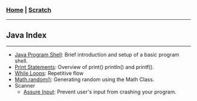 <!---
layout: page
title: "Java Index"
permalink: https://Carreiroa.github.io/JavaIndex/
--->

### [Home](/index.md) | [Scratch](/Scratch/ScratchIndex.md)

---

## Java Index

---

- [Java Program Shell](./ProgramShell): Brief introduction and setup of a basic program shell.
- [Print Statements](./PrintStatements): Overview of print() println() and printf().
- [While Loops](./WhileLoops): Repetitive flow
- [Math.random()](./MathRandom): Generating random using the Math Class.
- Scanner
  - [Assure Input](./ScannerAssureInput): Prevent user's input from crashing your program.
